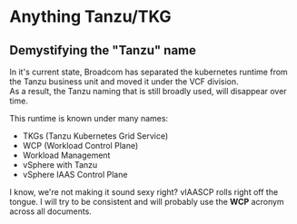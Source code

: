 # Anything Tanzu/TKG

## Demystifying the "Tanzu" name
In it's current state, Broadcom has separated the kubernetes runtime from the Tanzu business unit and moved it under the VCF division.  
As a result, the Tanzu naming that is still broadly used, will disappear over time. 

This runtime is known under many names:  
- TKGs (Tanzu Kubernetes Grid Service)  
- WCP (Workload Control Plane)  
- Workload Management  
- vSphere with Tanzu  
- vSphere IAAS Control Plane  

I know, we're not making it sound sexy right? vIAASCP rolls right off the tongue. I will try to be consistent and will probably use the __WCP__ acronym across all documents.